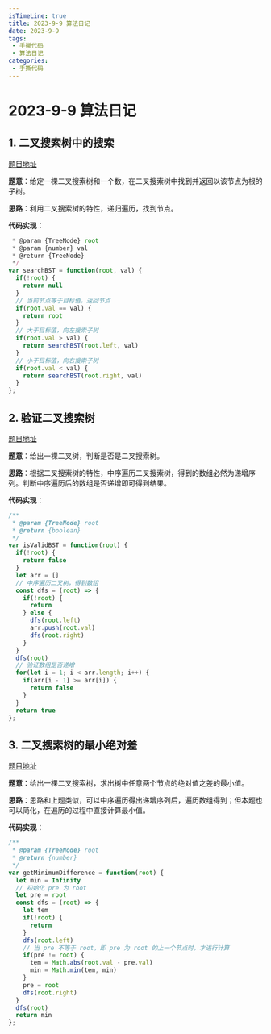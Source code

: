 ```yaml
---
isTimeLine: true
title: 2023-9-9 算法日记
date: 2023-9-9
tags:
 - 手撕代码
 - 算法日记
categories:
 - 手撕代码
---
```


# 2023-9-9 算法日记

## 1. 二叉搜索树中的搜索

[题目地址](https://leetcode.cn/problems/search-in-a-binary-search-tree/)

**题意**：给定一棵二叉搜索树和一个数，在二叉搜索树中找到并返回以该节点为根的子树。

**思路**：利用二叉搜索树的特性，递归遍历，找到节点。

**代码实现**：

```js
 * @param {TreeNode} root
 * @param {number} val
 * @return {TreeNode}
 */
var searchBST = function(root, val) {
  if(!root) {
    return null
  }
  // 当前节点等于目标值，返回节点
  if(root.val == val) {
    return root
  }
  // 大于目标值，向左搜索子树
  if(root.val > val) {
    return searchBST(root.left, val)
  }
  // 小于目标值，向右搜索子树
  if(root.val < val) {
    return searchBST(root.right, val)
  }
};
```

## 2. 验证二叉搜索树

[题目地址](https://leetcode.cn/problems/validate-binary-search-tree/)

**题意**：给出一棵二叉树，判断是否是二叉搜索树。

**思路**：根据二叉搜索树的特性，中序遍历二叉搜索树，得到的数组必然为递增序列。判断中序遍历后的数组是否递增即可得到结果。

**代码实现**：

```js
/**
 * @param {TreeNode} root
 * @return {boolean}
 */
var isValidBST = function(root) {
  if(!root) {
    return false
  }
  let arr = []
  // 中序遍历二叉树，得到数组
  const dfs = (root) => {
    if(!root) {
      return
    } else {
      dfs(root.left)
      arr.push(root.val)
      dfs(root.right)
    }
  }
  dfs(root)
  // 验证数组是否递增
  for(let i = 1; i < arr.length; i++) {
    if(arr[i - 1] >= arr[i]) {
      return false
    }
  }
  return true
};
```

## 3. 二叉搜索树的最小绝对差

[题目地址](https://leetcode.cn/problems/minimum-absolute-difference-in-bst/)

**题意**：给出一棵二叉搜索树，求出树中任意两个节点的绝对值之差的最小值。

**思路**：思路和上题类似，可以中序遍历得出递增序列后，遍历数组得到；但本题也可以简化，在遍历的过程中直接计算最小值。

**代码实现**：

```js
/**
 * @param {TreeNode} root
 * @return {number}
 */
var getMinimumDifference = function(root) {
  let min = Infinity
  // 初始化 pre 为 root
  let pre = root
  const dfs = (root) => {
    let tem
    if(!root) {
      return
    }
    dfs(root.left)
    // 当 pre 不等于 root，即 pre 为 root 的上一个节点时，才进行计算
    if(pre != root) {
      tem = Math.abs(root.val - pre.val)
      min = Math.min(tem, min)
    }
    pre = root
    dfs(root.right)
  }
  dfs(root)
  return min
};
```

